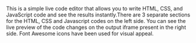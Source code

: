 This is a simple live code editor that allows you to write HTML, CSS, and JavaScript code and see the results instantly.There are 3 separate sections for the HTML, CSS and Javascript codes on the left side. You can see the live preview of the code changes on the output iframe present in the right side. Font Awesome icons have been used for visual appeal. 
